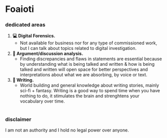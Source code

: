 # Foaioti
### dedicated areas
1. **💻 Digital Forensics.**
   - Not available for business nor for any type of commissioned work, but I can talk about topics related to digital investigation.
2. **🧐 Argument/discussion analysis.**
   - Finding discrepancies and flaws in statements are essential because by understanding what is being talked and written & how is being talked and written will open space for better perspectives and interpretations about what we are absorbing, by voice or text.
3. **📖 Writing.**
   - World building and general knowledge about writing stories, mainly sci-fi + fantasy. Writing is a good way to spend time when you have nothing to do, it stimulates the brain and strenghtens your vocabulary over time.
#
### disclaimer
I am not an authority and I hold no legal power over anyone.
